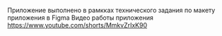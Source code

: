 Приложение выполнено в рамкках технического задания по макету приложения в Figma
Видео работы приложения https://www.youtube.com/shorts/MmkvZrIxK90
